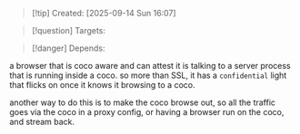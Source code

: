 
>[!tip] Created: [2025-09-14 Sun 16:07]

>[!question] Targets: 

>[!danger] Depends: 

a browser that is coco aware and can attest it is talking to a server process that is running inside a coco.  so more than SSL, it has a `confidential` light that flicks on once it knows it browsing to a coco.

another way to do this is to make the coco browse out, so all the traffic goes via the coco in a proxy config, or having a browser run on the coco, and stream back.